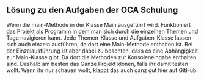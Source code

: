 ## Lösung zu den Aufgaben der OCA Schulung

Wenn die main-Methode in der Klasse Main ausgeführt wird. Funktioniert das Projekt als Programm in dem man sich durch die einzelnen Themen und Tage navigieren kann. 
Jede Themen-Klasse und Aufgaben-Klasse lassen sich auch einzeln ausführen, da dort eine Main-Methode enthalten ist.
Bei der Einzelausführung ist aber dabei zu beachten, dass es eine Abhängigkeit zur Main-Klasse gibt. Da dort die Methoden zur Konsoleneingabe enthalten sind. 
Deshalb am besten das Ganze Projekt klonen, falls ihr damit testen wollt. 
Wenn ihr nur schauen wollt, klappt das auch ganz gut hier auf GitHub. 
